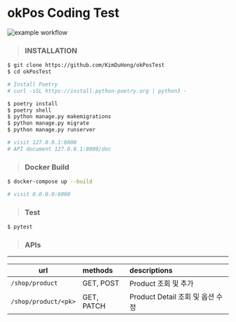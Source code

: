 # okPos Coding Test 
![example workflow](https://github.com/KimDuHong/okPosTest/actions/workflows/docker-image.yml/badge.svg)

> ### INSTALLATION
``` bash
$ git clone https://github.com/KimDuHong/okPosTest
$ cd okPosTest

# Install Poetry
# curl -sSL https://install.python-poetry.org | python3 -

$ poetry install
$ poetry shell
$ python manage.py makemigrations
$ python manage.py migrate
$ python manage.py runserver

# visit 127.0.0.1:8000
# API document 127.0.0.1:8000/doc
```

> ### Docker Build

``` bash
$ docker-compose up --build

# visit 0.0.0.0:8000
```
> ### Test
``` bash
$ pytest
```

> ### APIs

---
| url | methods | descriptions |
|---|:---|:---|
| `/shop/product`| GET, POST | Product 조회 및 추가  |
| `/shop/product/<pk>`| GET, PATCH | Product Detail 조회 및 옵션 수정 |




